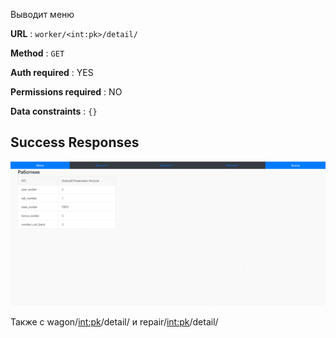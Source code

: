 Выводит меню

**URL** : `worker/<int:pk>/detail/`

**Method** : `GET`

**Auth required** : YES

**Permissions required** : NO

**Data constraints** : `{}`

## Success Responses

![Alt text](detail.png)

Также с wagon/<int:pk>/detail/ и repair/<int:pk>/detail/